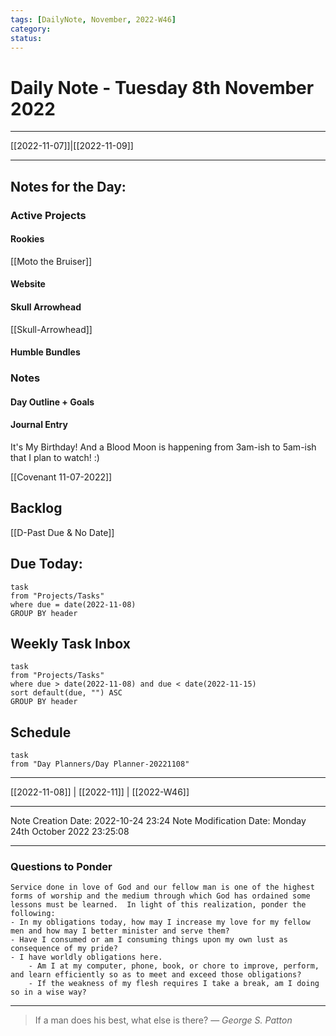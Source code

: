 ```yaml
---
tags: [DailyNote, November, 2022-W46]
category:
status:
---
```


# Daily Note - Tuesday 8th November 2022

---
[[2022-11-07]]|[[2022-11-09]]

---

## Notes for the Day:
### Active Projects
#### Rookies
[[Moto the Bruiser]]
#### Website
#### Skull Arrowhead
[[Skull-Arrowhead]]
#### Humble Bundles

### Notes
#### Day Outline + Goals

#### Journal Entry
It's My Birthday! And a Blood Moon is happening from 3am-ish to 5am-ish that I plan to watch! :)

[[Covenant 11-07-2022]]
## Backlog
[[D-Past Due & No Date]]

## Due Today:
```dataview
task
from "Projects/Tasks"
where due = date(2022-11-08)
GROUP BY header
```

## Weekly Task Inbox
```dataview
task
from "Projects/Tasks"
where due > date(2022-11-08) and due < date(2022-11-15)
sort default(due, "") ASC
GROUP BY header
```

## Schedule
```dataview
task
from "Day Planners/Day Planner-20221108"

```
---
[[2022-11-08]] | [[2022-11]] | [[2022-W46]]

---

Note Creation Date: 2022-10-24 23:24
Note Modification Date: Monday 24th October 2022 23:25:08 

---
### Questions to Ponder
	Service done in love of God and our fellow man is one of the highest forms of worship and the medium through which God has ordained some lessons must be learned.  In light of this realization, ponder the following:
	- In my obligations today, how may I increase my love for my fellow men and how may I better minister and serve them?
	- Have I consumed or am I consuming things upon my own lust as consequence of my pride?
	- I have worldly obligations here.  
		- Am I at my computer, phone, book, or chore to improve, perform, and learn efficiently so as to meet and exceed those obligations?  
		- If the weakness of my flesh requires I take a break, am I doing so in a wise way?

--- 
> If a man does his best, what else is there?
> — <cite>George S. Patton</cite>